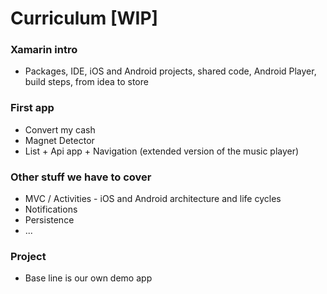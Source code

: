 # Curriculum [WIP]
    
### Xamarin intro
* Packages, IDE, iOS and Android projects, shared code, Android Player, build steps, from idea to store

### First app
* Convert my cash
* Magnet Detector
* List + Api app + Navigation (extended version of the music player)
    
### Other stuff we have to cover
* MVC / Activities - iOS and Android architecture and life cycles
* Notifications
* Persistence
* ...

### Project
* Base line is our own demo app
